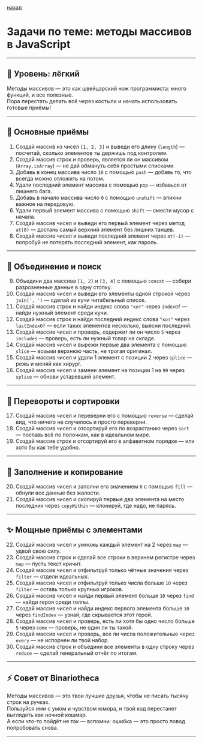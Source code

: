 [назад](pages/menuGitHub.md)

# Задачи по теме: методы массивов в JavaScript

---

## 🧠 Уровень: лёгкий  
Методы массивов — это как швейцарский нож программиста: много функций, и все полезные.  
Пора перестать делать всё через костыли и начать использовать готовые приёмы!

---

## 🚀 Основные приёмы

1. Создай массив из чисел `[1, 2, 3]` и выведи его длину (`length`) — посчитай, сколько элементов ты держишь под контролем.  
2. Создай массив строк и проверь, является ли он массивом (`Array.isArray`) — не дай обмануть себя простыми списками.  
3. Добавь в конец массива число `10` с помощью `push` — добавь то, что всегда можно отложить на потом.  
4. Удали последний элемент массива с помощью `pop` — избавься от лишнего бага.  
5. Добавь в начало массива число `0` с помощью `unshift` — впихни важное на передовую.  
6. Удали первый элемент массива с помощью `shift` — смести мусор с начала.  
7. Создай массив чисел и выведи его первый элемент через метод `at(0)` — достань самый верхний элемент без лишних танцев.  
8. Создай массив чисел и выведи последний элемент через `at(-1)` — попробуй не потерять последний элемент, как пароль.

---

## 🔧 Объединение и поиск

9. Объедини два массива `[1, 2]` и `[3, 4]` с помощью `concat` — собери разрозненные данные в одну стопку.  
10. Создай массив чисел и выведи его элементы одной строкой через `join(', ')` — сделай из кучи читабельный список.  
11. Создай массив строк и найди индекс слова `"кот"` через `indexOf` — найди нужный элемент среди кучи.  
12. Создай массив строк и найди последний индекс слова `"кот"` через `lastIndexOf` — если таких элементов несколько, выясни последний.  
13. Создай массив чисел и проверь, содержит ли он число `5` через `includes` — проверь, есть ли нужный товар на складе.  
14. Создай массив чисел и вырежи первые два элемента с помощью `slice` — возьми верхнюю часть, не трогая оригинал.  
15. Создай массив чисел и удали 1 элемент с позиции 2 через `splice` — режь и меняй как хирург.  
16. Создай массив чисел и замени элемент на позиции 1 на `99` через `splice` — обнови устаревший элемент.

---

## 🔄 Перевороты и сортировки

17. Создай массив чисел и переверни его с помощью `reverse` — сделай вид, что ничего не случилось и просто переверни.  
18. Создай массив чисел и отсортируй его по возрастанию через `sort` — поставь всё по полочкам, как в идеальном мире.  
19. Создай массив строк и отсортируй его в алфавитном порядке — или хотя бы как тебе удобно.

---

## 🧹 Заполнение и копирование

20. Создай массив чисел и заполни его значением `0` с помощью `fill` — обнули все данные без жалости.  
21. Создай массив чисел и скопируй первые два элемента на место последних через `copyWithin` — клонируй, где надо, не парясь.

---

## ✨ Мощные приёмы с элементами

22. Создай массив чисел и умножь каждый элемент на 2 через `map` — удвой свою силу.  
23. Создай массив строк и сделай все строки в верхнем регистре через `map` — пусть текст кричит.  
24. Создай массив чисел и отфильтруй только чётные значения через `filter` — отдели идеальных.  
25. Создай массив чисел и отфильтруй только числа больше `10` через `filter` — оставь только крупных игроков.  
26. Создай массив чисел и найди первый элемент больше `10` через `find` — найди героя среди толпы.  
27. Создай массив чисел и найди индекс первого элемента больше `10` через `findIndex` — узнай, где скрывается этот герой.  
28. Создай массив чисел и проверь, есть ли хотя бы одно число больше `5` через `some` — проверь, не один ли ты такой.  
29. Создай массив чисел и проверь, все ли числа положительные через `every` — не испорчен ли твой набор.  
30. Создай массив строк и объедини все элементы в одну строку через `reduce` — сделай генеральный отчёт по итогам.

---

## ⚡ Совет от Binariotheca

Методы массивов — это твои лучшие друзья, чтобы не писать тысячу строк на ручках.  
Пользуйся ими с умом и чувством юмора, и твой код перестанет выглядеть как ночной кошмар.  
А если что-то пойдёт не так — вспомни: ошибка — это просто повод попробовать снова.

---
